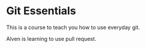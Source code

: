 # Git Essentials

This is a course to teach you how to use everyday git.

Alven is learning to use pull request. 

